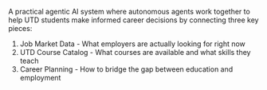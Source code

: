 A practical agentic AI system where autonomous agents work together to help UTD
students make informed career decisions by connecting three key pieces:
1. Job Market Data - What employers are actually looking for right now
2. UTD Course Catalog - What courses are available and what skills they teach
3. Career Planning - How to bridge the gap between education and employment
